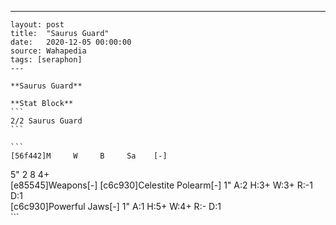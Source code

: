 ---
    layout: post
    title:  "Saurus Guard"
    date:   2020-12-05 00:00:00
    source: Wahapedia
    tags: [seraphon]
    ---
    
    **Saurus Guard**
    
    **Stat Block**
    ```
    2/2 Saurus Guard
    ```
    
    ```
    [56f442]M     W     B     Sa    [-]
5"    2     8     4+    
[e85545]Weapons[-]
[c6c930]Celestite Polearm[-]
1"     A:2    H:3+   W:3+   R:-1   D:1   
[c6c930]Powerful Jaws[-]
1"     A:1    H:5+   W:4+   R:-    D:1   
    ```
    
    
    